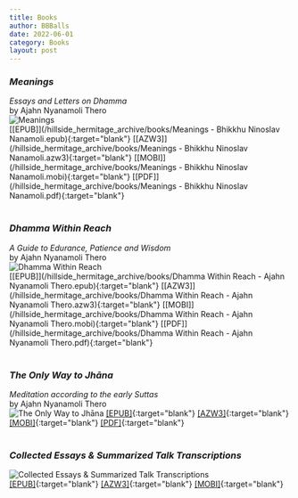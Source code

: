 ```yaml
---
title: Books
author: BBBalls
date: 2022-06-01
category: Books
layout: post
---
```



### *Meanings*
*Essays and Letters on Dhamma*\
by Ajahn Nyanamoli Thero\
![Meanings](/hillside_hermitage_archive/images/meanings_small.jpg)\
[[EPUB]](/hillside_hermitage_archive/books/Meanings - Bhikkhu Ninoslav Nanamoli.epub){:target="blank"}
[[AZW3]](/hillside_hermitage_archive/books/Meanings - Bhikkhu Ninoslav Nanamoli.azw3){:target="blank"}
[[MOBI]](/hillside_hermitage_archive/books/Meanings - Bhikkhu Ninoslav Nanamoli.mobi){:target="blank"}
[[PDF]](/hillside_hermitage_archive/books/Meanings - Bhikkhu Ninoslav Nanamoli.pdf){:target="blank"}
<br>
<br>

### *Dhamma Within Reach*
*A Guide to Edurance, Patience and Wisdom*\
by Ajahn Nyanamoli Thero\
![Dhamma Within Reach](/hillside_hermitage_archive/images/dhamma_within_reach_small.jpg)\
[[EPUB]](/hillside_hermitage_archive/books/Dhamma Within Reach - Ajahn Nyanamoli Thero.epub){:target="blank"}
[[AZW3]](/hillside_hermitage_archive/books/Dhamma Within Reach - Ajahn Nyanamoli Thero.azw3){:target="blank"}
[[MOBI]](/hillside_hermitage_archive/books/Dhamma Within Reach - Ajahn Nyanamoli Thero.mobi){:target="blank"}
[[PDF]](/hillside_hermitage_archive/books/Dhamma Within Reach - Ajahn Nyanamoli Thero.pdf){:target="blank"}
<br>
<br>

### *The Only Way to Jhāna*
*Meditation according to the early Suttas*\
by Ajahn Nyanamoli Thero\
![The Only Way to Jhāna](/hillside_hermitage_archive/images/Only_Way_To_Jhana_Nyanamoli_Thero_cover_small.jpg)
[[EPUB]](/hillside_hermitage_archive/books/Only_Way_To_Jhana_Nyanamoli_Thero.epub){:target="blank"}
[[AZW3]](/hillside_hermitage_archive/books/Only_Way_To_Jhana_Nyanamoli_Thero.azw3){:target="blank"}
[[MOBI]](/hillside_hermitage_archive/books/Only_Way_To_Jhana_Nyanamoli_Thero.mobi){:target="blank"}
[[PDF]](/hillside_hermitage_archive/books/Only_Way_To_Jhana_Nyanamoli_Thero.pdf){:target="blank"}
<br>
<br>


### *Collected Essays & Summarized Talk Transcriptions*
![Collected Essays & Summarized Talk Transcriptions](/hillside_hermitage_archive/images/cover_2_collected_essays_and_transcriptions_HH_small.jpg)\
[[EPUB]](/hillside_hermitage_archive/books/HH_collected_essays_and_transcriptions.epub){:target="blank"}
[[AZW3]](/hillside_hermitage_archive/books/HH_collected_essays_and_transcriptions.azw3){:target="blank"}
[[MOBI]](/hillside_hermitage_archive/books/HH_collected_essays_and_transcriptions.mobi){:target="blank"}
